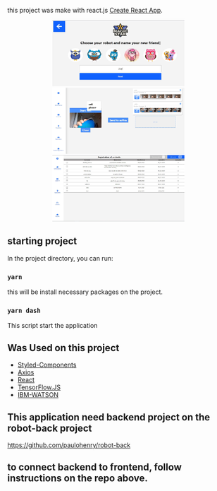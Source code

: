 

this project was make with react.js [Create React App](https://github.com/facebook/create-react-app).
  <div align='center'>
    <img src="./src/Assets/6Front.JPG" width="300" height="150"/>
     <img src="./src/Assets/12Front.JPG" width="300" height="150"/>
  <img src="./src/Assets/11Front.JPG" width="300" height="150"/>
  </div>
  
  
<!-- ABOUT THE PROJECT -->
  
## starting project

In the project directory, you can run:

### `yarn`

this will be install necessary packages on the project. 

### `yarn dash` 

This script start the application 

## Was Used on this project 

* [Styled-Components](https://styled-components.com/)
* [Axios](https://github.com/axios/axios)
* [React](https://react.dev/)
* [TensorFlow.JS](https://tensorflow.com)
* [IBM-WATSON](https://tensorflow.com)


## This application need backend project on the robot-back project 

https://github.com/paulohenry/robot-back

## to connect backend to frontend, follow instructions on the repo above.
